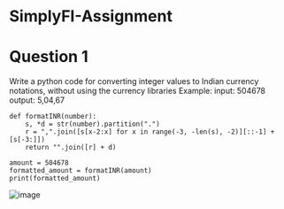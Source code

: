 # SimplyFI-Assignment

# Question 1
Write a python code for converting integer values to Indian currency notations, without
using the currency libraries
Example:
input: 504678
output: 5,04,67

```
def formatINR(number):
    s, *d = str(number).partition(".")
    r = ",".join([s[x-2:x] for x in range(-3, -len(s), -2)][::-1] + [s[-3:]])
    return "".join([r] + d)

amount = 504678
formatted_amount = formatINR(amount)
print(formatted_amount)
```
![image](https://github.com/tushar2411/SimplyFI-Assignment/assets/97248089/44c87b1b-d40b-46f9-a273-65cb08883f3f)


